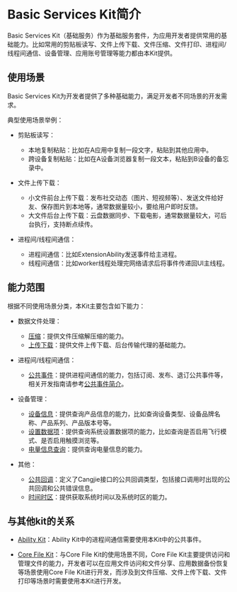 # Basic Services Kit简介

Basic Services Kit（基础服务）作为基础服务套件，为应用开发者提供常用的基础能力。比如常用的剪贴板读写、文件上传下载、文件压缩、文件打印、进程间/线程间通信、设备管理、应用账号管理等能力都由本Kit提供。

## 使用场景

Basic Services Kit为开发者提供了多种基础能力，满足开发者不同场景的开发需求。

典型使用场景举例：

- 剪贴板读写：
    - 本地复制粘贴：比如在A应用中复制一段文字，粘贴到其他应用中。
    - 跨设备复制粘贴：比如在A设备浏览器复制一段文本，粘贴到B设备的备忘录中。

- 文件上传下载：
    - 小文件前台上传下载：发布社交动态（图片、短视频等）、发送文件给好友、保存图片到本地等，通常数据量较小，要给用户即时反馈。
    - 大文件后台上传下载：云盘数据同步、下载电影，通常数据量较大，可后台执行，支持断点续传。

- 进程间/线程间通信：
    - 进程间通信：比如ExtensionAbility发送事件给主进程。
    - 线程间通信：比如worker线程处理完网络请求后将事件传递回UI主线程。

## 能力范围

根据不同使用场景分类，本Kit主要包含如下能力：

- 数据文件处理：
    - [压缩](../../../API_Reference/source_zh_cn/apis/AbilityKit/cj-apis-bundle_manager.md)：提供文件压缩解压缩的能力。
    - [上传下载](../../../API_Reference/source_zh_cn/apis/BasicServicesKit/cj-apis-request-agent.md)：提供文件上传下载、后台传输代理的基础能力。

- 进程间/线程间通信：
    - [公共事件](../../../API_Reference/source_zh_cn/apis/BasicServicesKit/cj-apis-common_event_manager.md)：提供进程间通信的能力，包括订阅、发布、退订公共事件等，相关开发指南请参考[公共事件简介](./common-event/cj-common-event-overview.md)。

- 设备管理：
    - [设备信息](../../../API_Reference/source_zh_cn/apis/BasicServicesKit/cj-apis-device_info.md)：提供查询产品信息的能力，比如查询设备类型、设备品牌名称、产品系列、产品版本号等。
    - [设置数据项](../../../API_Reference/source_zh_cn/apis/BasicServicesKit/cj-apis-settings.md)：提供查询系统设置数据项的能力，比如查询是否启用飞行模式、是否启用触摸浏览等。
    - [电量信息查询](../../../API_Reference/source_zh_cn/apis/BasicServicesKit/cj-apis-battery_info.md)：提供查询电量信息的能力。

- 其他：
    - [公共回调](../../../API_Reference/source_zh_cn/apis/BasicServicesKit/cj-apis-base.md)：定义了Cangjie接口的公共回调类型，包括接口调用时出现的公共回调和公共错误信息。
    - [时间时区](../../../API_Reference/source_zh_cn/apis/BasicServicesKit/cj-apis-system_date_time.md)：提供获取系统时间以及系统时区的能力。

## 与其他kit的关系

- [Ability Kit](../../../API_Reference/source_zh_cn/apis/AbilityKit/cj-apis-app-ability-ui_ability.md)：Ability Kit中的进程间通信需要使用本Kit中的公共事件。

- [Core File Kit](../../../API_Reference/source_zh_cn/apis/CoreFileKit/cj-apis-file_fs.md)：与Core File Kit的使用场景不同，Core File Kit主要提供访问和管理文件的能力，开发者可以在应用文件访问和文件分享、应用数据备份恢复等场景使用Core File Kit进行开发，而涉及到文件压缩、文件上传下载、文件打印等场景时需要使用本Kit进行开发。

